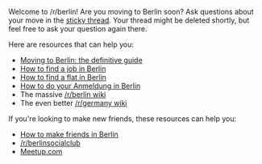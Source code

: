 Welcome to /r/berlin! Are you moving to Berlin soon? Ask questions about your move in the [sticky thread](https://www.reddit.com/r/berlin/comments/gepwge/visiting_berlin_in_the_future_moving_here_going/). Your thread might be deleted shortly, but feel free to ask your question again there.

Here are resources that can help you:

* [Moving to Berlin: the definitive guide](http://allaboutberlin.com/guides/moving-to-berlin)
* [How to find a job in Berlin](https://allaboutberlin.com/guides/find-a-job-in-berlin)
* [How to find a flat in Berlin](https://allaboutberlin.com/guides/find-a-flat-in-berlin)
* [How to do your Anmeldung in Berlin](https://allaboutberlin.com/docs/anmeldung)
* The massive [/r/berlin wiki](https://www.reddit.com/r/berlin/wiki/index)
* The even better [/r/germany wiki](https://www.reddit.com/r/germany/wiki/faq)

If you're looking to make new friends, these resources can help you:

* [How to make friends in Berlin](https://allaboutberlin.com/guides/making-friends)
* [/r/berlinsocialclub](https://www.reddit.com/r/berlinsocialclub/)
* [Meetup.com](http://meetup.com)